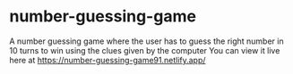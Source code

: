 # number-guessing-game
A number guessing game where the user has to guess the right number in 10 turns to win using the clues given by the computer
You can view it live here at https://number-guessing-game91.netlify.app/
